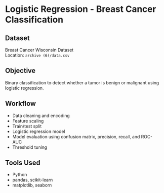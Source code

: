 # Logistic Regression - Breast Cancer Classification

## Dataset
Breast Cancer Wisconsin Dataset  
Location: `archive (6)/data.csv`

## Objective
Binary classification to detect whether a tumor is benign or malignant using logistic regression.

## Workflow
- Data cleaning and encoding
- Feature scaling
- Train/test split
- Logistic regression model
- Model evaluation using confusion matrix, precision, recall, and ROC-AUC
- Threshold tuning

## Tools Used
- Python
- pandas, scikit-learn
- matplotlib, seaborn
